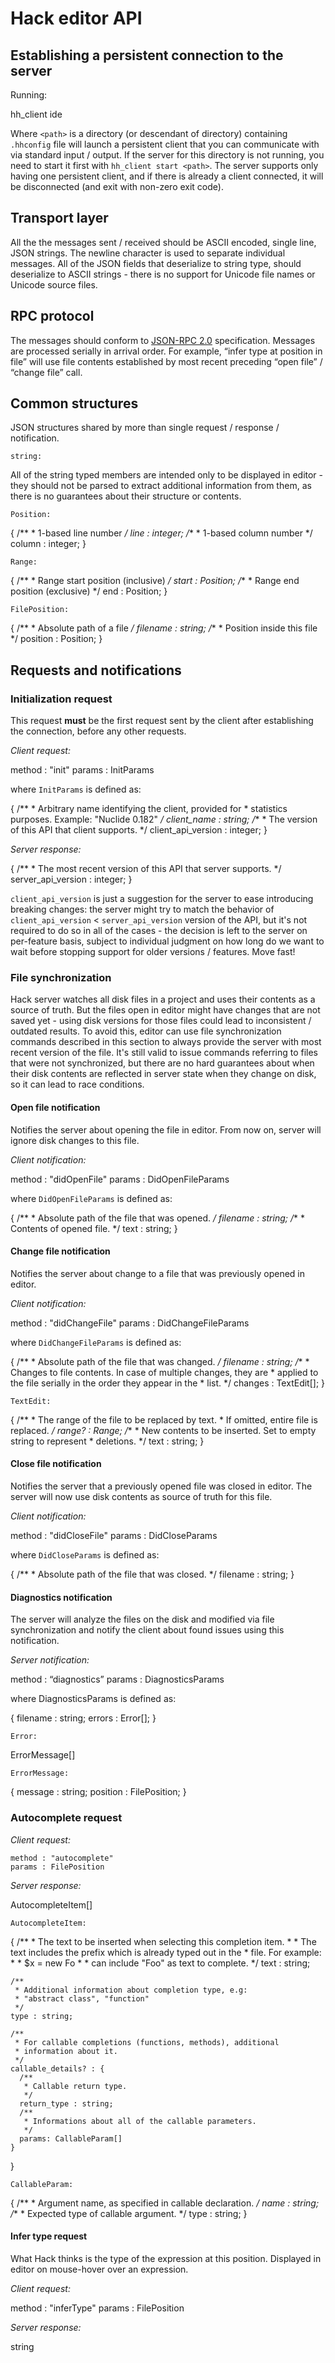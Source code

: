# Hack editor API

## Establishing a persistent connection to the server

Running:

  hh_client ide <path>

Where `<path>` is a directory (or descendant of directory) containing `.hhconfig` file will launch a persistent client that you can communicate with via standard input / output. If the server for this directory is not running, you need to start it first with `hh_client start <path>`. The server supports only having one persistent client, and if there is already a client connected, it will be disconnected (and exit with non-zero exit code).

## Transport layer

All the the messages sent / received should be ASCII encoded, single line, JSON strings. The newline character is used to separate individual messages. All of the JSON fields that deserialize to string type, should deserialize to ASCII strings - there is no support for Unicode file names or Unicode source files.

## RPC protocol

The messages should conform to [JSON-RPC 2.0](http://www.jsonrpc.org/specification) specification. Messages are processed serially in arrival order. For example, “infer type at position in file” will use file contents established by most recent preceding “open file” / “change file” call.

## Common structures

JSON structures shared by more than single request / response / notification.

`string:`

All of the string typed members are intended only to be displayed in editor - they should not be parsed to extract additional information from them, as there is no guarantees about their structure or contents.

`Position:`

  {
    /**
     * 1-based line number
     */
    line : integer;
    /**
     * 1-based column number
     */
    column : integer;
  }

`Range:`

  {
    /**
     * Range start position (inclusive)
     */
    start : Position;
    /**
     * Range end position (exclusive)
     */
    end : Position;
  }

`FilePosition:`

  {
    /**
     * Absolute path of a file
     */
    filename : string;
    /**
     * Position inside this file
     */
    position : Position;
  }

## Requests and notifications

### Initialization request

This request **must** be the first request sent by the client after establishing the connection, before any other requests.

*Client request:*

  method : "init"
  params : InitParams

where `InitParams` is defined as:

  {
    /**
     * Arbitrary name identifying the client, provided for
     * statistics purposes. Example: "Nuclide 0.182"
     */
    client_name : string;
    /**
     * The version of this API that client supports.
     */
    client_api_version : integer;
  }

*Server response:*

  {
    /**
     * The most recent version of this API that server supports.
     */
    server_api_version : integer;
  }

`client_api_version` is just a suggestion for the server to ease introducing breaking changes: the server might try to match the behavior of `client_api_version` < `server_api_version` version of the API, but it's not required to do so in all of the cases - the decision is left to the server on per-feature basis, subject to individual judgment on how long do we want to wait before stopping support for older versions / features. Move fast!

### File synchronization

Hack server watches all disk files in a project and uses their contents as a source of truth. But the files open in editor might have changes that are not saved yet - using disk versions for those files could lead to inconsistent / outdated results. To avoid this, editor can use file synchronization commands described in this section to always provide the server with most recent version of the file. It's still valid to issue commands referring to files that were not synchronized, but there are no hard guarantees about when their disk contents are reflected in server state when they change on disk, so it can lead to race conditions.

#### Open file notification

Notifies the server about opening the file in editor. From now on, server will ignore disk changes to this file.

*Client notification:*

  method : "didOpenFile"
  params : DidOpenFileParams

where `DidOpenFileParams` is defined as:

  {
    /**
     * Absolute path of the file that was opened.
     */
    filename : string;
    /**
     * Contents of opened file.
     */
    text : string;
  }

#### Change file notification

Notifies the server about change to a file that was previously opened in editor.

*Client notification:*

  method : "didChangeFile"
  params : DidChangeFileParams

where `DidChangeFileParams` is defined as:

  {
    /**
     * Absolute path of the file that was changed.
     */
    filename : string;
    /**
     * Changes to file contents. In case of multiple changes, they are
     * applied to the file serially in the order they appear in the
     * list.
     */
    changes : TextEdit[];
  }

`TextEdit:`

  {
    /**
     * The range of the file to be replaced by text.
     * If omitted, entire file is replaced.
     */
    range? : Range;
    /**
     * New contents to be inserted. Set to empty string to represent
     * deletions.
     */
    text : string;
  }

#### Close file notification

Notifies the server that a previously opened file was closed in editor. The server will now use disk contents as source of truth for this file.

*Client notification:*

  method : "didCloseFile"
  params : DidCloseParams

where `DidCloseParams` is defined as:

  {
    /**
     * Absolute path of the file that was closed.
     */
    filename : string;
  }

#### Diagnostics notification

The server will analyze the files on the disk and modified via file synchronization and notify the client about found issues using this notification.

*Server notification:*

  method : “diagnostics”
  params : DiagnosticsParams

where DiagnosticsParams is defined as:

  {
    filename : string;
    errors : Error[];
  }

`Error:`

  ErrorMessage[]

`ErrorMessage:`

  {
    message : string;
    position : FilePosition;
  }

### Autocomplete request

*Client request:*

    method : "autocomplete"
    params : FilePosition

*Server response:*

  AutocompleteItem[]

`AutocompleteItem:`

  {
    /**
     * The text to be inserted when selecting this completion item.
     *
     * The text includes the prefix which is already typed out in the
     * file. For example:
     *
     * $x = new Fo<autocomplete here>
     *
     * can include "Foo" as text to complete.
     */
    text : string;

    /**
     * Additional information about completion type, e.g:
     * "abstract class", "function"
     */
    type : string;

    /**
     * For callable completions (functions, methods), additional
     * information about it.
     */
    callable_details? : {
      /**
       * Callable return type.
       */
      return_type : string;
      /**
       * Informations about all of the callable parameters.
       */
      params: CallableParam[]
    }  
  }

`CallableParam:`

  {
    /**
     * Argument name, as specified in callable declaration.
     */
    name : string;
    /**
     * Expected type of callable argument.
     */
    type : string;
  }


#### Infer type request

What Hack thinks is the type of the expression at this position. Displayed in editor on mouse-hover over an expression.

*Client request:*

  method : "inferType"
  params : FilePosition

*Server response:*

  string

